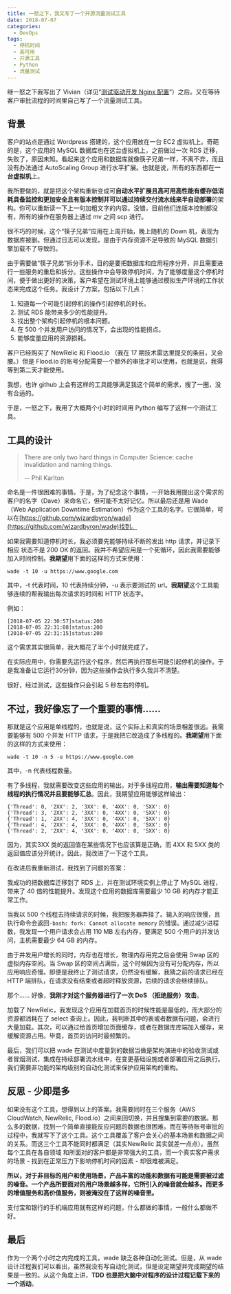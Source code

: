 ```yaml
---
title: 一怒之下，我又写了一个开源流量测试工具
date: 2018-07-07
categories: 
  - DevOps
tags:
  - 停机时间
  - 高可用
  - 开源工具
  - Python
  - 流量测试
---
```


继一怒之下我写出了 Vivian（详见“[测试驱动开发 Nginx 配置](https://www.guyu.me/blogs/2018-06-12-tdd-in-nginx)”）之后。又在等待客户审批流程的时间里自己写了一个流量测试工具。

## 背景

客户的站点是通过 Wordpress 搭建的，这个应用放在一台 EC2 虚拟机上。奇葩的是，这个应用的 MySQL 数据库也在这台虚拟机上，之前做过一次 RDS 迁移，失败了，原因未知。看起来这个应用和数据库就像筷子兄弟一样，不离不弃，而且没有办法通过 AutoScaling Group 进行水平扩展。也就是说，所有的东西都在**一台虚拟机**上。

我所要做的，就是把这个架构重新变成可**自动水平扩展且高可用高性能有缓存低消耗具备监控和更加安全且有版本控制并可以通过持续交付流水线来半自动部署**的架构。你可以重新读一下上一句加粗文字的内容。没错，目前他们连版本控制都没有，所有的操作在服务器上通过 mv 之间 scp 进行。

很不巧的时候，这个“筷子兄弟”应用在上周开始，晚上随机的 Down 机，表现为数据库被删。但通过日志可以发现，是由于内存资源不足导致的 MySQL 数据引擎加载不了导致的。

由于需要做“筷子兄弟”拆分手术，目的是要把数据库和应用程序分开，并且需要进行一些服务的重启和拆分。这些操作中会导致停机时间，为了能够度量这个停机时间，便于做出更好的决策，客户希望在测试环境上能够通过模拟生产环境的工作状态来完成这个任务。我设计了方案，包括以下几点：

1. 知道每一个可能引起停机的操作引起停机的时长。
2. 测试 RDS 能带来多少的性能提升。
3. 找出整个架构引起停机的根本问题。
4. 在 500 个并发用户访问的情况下，会出现的性能拐点。
5. 能够度量应用的资源损耗。

客户已经购买了 NewRelic 和 Flood.io （我在 17 期技术雷达里提交的条目，叉会腰。）但是 Flood.io 的账号分配需要一个额外的审批才可以使用，也就是说，我得等到第二天才能使用。

我想，也许 github 上会有这样的工具能够满足我这个简单的需求，搜了一圈，没有合适的。

于是，一怒之下，我用了大概两个小时的时间用 Python 编写了这样一个测试工具。

## 工具的设计

> There are only two hard things in Computer Science: cache invalidation and naming things.
>
> -- Phil Karlton

命名是一件很困难的事情。于是，为了纪念这个事情，一开始我用提出这个需求的客户的名字（Dave）来命名它，但可能不太好记忆。所以最后还是用 Wade （Web Application Downtime Estimation）作为这个工具的名字。它很简单，可以在[https://github.com/wizardbyron/wade](https://github.com/wizardbyron/wade)找到。

如果我需要知道停机时长，我必须要先能够持续不断的发出 http 请求，并记录下相应 状态不是 200 OK 的返回。我并不希望应用是一个死循环，因此我需要能够加入时间控制。**我期望**用下面的这样的方式来使用：

`wade -t 10 -u https://www.google.com`

其中，-t 代表时间，10 代表持续分钟，-u 表示要测试的 url。**我期望**这个工具能够连续的帮我输出每次请求的时间和 HTTP 状态字。

例如：

```shell
[2018-07-05 22:30:57]status:200
[2018-07-05 22:31:08]status:200
[2018-07-05 22:31:15]status:200
```

这个需求其实很简单，我大概花了半个小时就完成了。

在实际应用中，你需要先运行这个程序，然后再执行那些可能引起停机的操作。于是我准备让它运行30分钟，因为这些操作会执行多久我并不清楚。

很好，经过测试，这些操作只会引起 5 秒左右的停机。

## 不过，我好像忘了一个重要的事情……

那就是这个应用是单线程的，也就是说，这个实际上和真实的场景相差很远。我需要能够有 500 个并发 HTTP 请求，于是我把它改造成了多线程的。**我期望**用下面的这样的方式来使用：

`wade -t 10 -n 5 -u https://www.google.com`

其中，-n 代表线程数量。

有了多线程，我就需要改变这些应用的输出。对于多线程应用，**输出需要知道每个线程的执行情况并且要能够汇总**。因此，我期望应用能够这样输出：

```shell
{'Thread': 0, '2XX': 2, '3XX': 0, '4XX': 0, '5XX': 0}
{'Thread': 3, '2XX': 2, '3XX': 0, '4XX': 0, '5XX': 0}
{'Thread': 1, '2XX': 4, '3XX': 0, '4XX': 0, '5XX': 0}
{'Thread': 4, '2XX': 4, '3XX': 0, '4XX': 0, '5XX': 0}
{'Thread': 2, '2XX': 4, '3XX': 0, '4XX': 0, '5XX': 0}
```

因为，其实3XX 类的返回值在某些情况下也应该算是正确，而 4XX 和 5XX 类的返回值应该分开统计。因此，我改进了一下这个工具。

在改进后我重新测试，我找到了问题的答案：

我成功的把数据库迁移到了 RDS 上，并在测试环境实例上停止了 MySQL 进程，带来了 40 倍的性能提升。发现这个应用的数据库需要最少 10 GB 的内存才能正常工作。

当我以 500 个线程去持续请求的时候，我把服务器弄挂了。输入的响应很慢，且执行命令会返回`-bash: fork: Cannot allocate memory` 的错误。通过减少进程数，我发现一个用户请求会占用 110 MB 左右内存，要满足 500 个用户的并发访问，主机需要最少 64 GB 的内存。

由于并发用户增长的同时，内存也在增长，物理内存用完之后会使用 Swap 区的虚拟内存空间。当 Swap 区的空间占满后，这个时候因为没有可分配内存，所以应用响应奇慢。即便是我终止了测试请求，仍然没有缓解，我猜之前的请求已经在 HTTP 端排队，在请求没有结束或者超时释放资源，后续的请求会继续排队。

那个…… 好像，**我刚才对这个服务器进行了一次 DoS （拒绝服务）攻击**。

加载了 NewRelic，我发现这个应用在加载首页的时候性能是最低的，而大部分的资源都消耗在了 select 查询上。因此，我判断其中的表或者数据有问题，会进行大量加载。其次，可以通过给首页增加页面缓存，或者在数据库库端加入缓存，来缓解资源占用。毕竟，首页的访问时最频繁的。

最后，我们可以把 wade 在测试中度量到的数据当做是架构演进中的验收测试或者冒烟测试，集成在持续部署流水线中，在变更基础设施或者部署应用之后执行。我们需要非功能的架构级别的自动化测试来保护应用架构的重构。

## 反思 - 少即是多

如果没有这个工具，想得到以上的答案。我需要同时在三个服务（AWS  CloudWatch, NewRelic, Flood.io）之间来回切换，并且搜集到需要的数据。那么多的数据，找到一个简单直接能反应问题的数据也很困难。而在等待账号审批的过程中，我就写下了这个工具。这个工具覆盖了客户会关心的基本场景和数据之间的关系。而这三个工具不能同时都满足（其实NewRelic 其实就差一点点）。虽然每个工具在各自领域 和所面对的客户都是非常强大的工具，而一个真实客户需求的场景 - 找到在正常压力下影响停机时间的因素 - 却很难被满足。

**所以，对于非目标的用户和使用场景，产品丰富的功能和数据有可能是需要被过滤的噪音。一个产品所要面对的用户场景越多样，它所引入的噪音就会越多。而更多的增值服务和高价值服务，则被淹没在了这样的噪音里。**

支付宝和银行的手机端应用就有这样的问题，什么都做的事情，一般什么都做不好。

## 最后

作为一个两个小时之内完成的工具，wade 缺乏各种自动化测试。但是，从 wade 设计过程我们可以看出，虽然我没有写自动化测试，但是设定期望并完成期望的结果是一致的。从这个角度上讲，**TDD 也是把大脑中对程序的设计过程记载下来的一个活动**。

